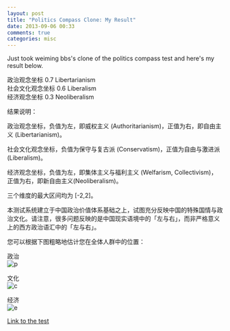 ```yaml
---
layout: post
title: "Politics Compass Clone: My Result"
date: 2013-09-06 00:33
comments: true
categories: misc
---
```


Just took weiming bbs's clone of the politics compass test and here's my result below.

政治观念坐标     0.7  Libertarianism  
社会文化观念坐标 0.6  Liberalism  
经济观念坐标     0.3  Neoliberalism  

结果说明：
<!-- more -->

政治观念坐标，负值为左，即威权主义 (Authoritarianism)，正值为右，即自由主义 (Libertarianism)。

社会文化观念坐标，负值为保守与复古派 (Conservatism)，正值为自由与激进派 (Liberalism)。

经济观念坐标，负值为左，即集体主义与福利主义 (Welfarism, Collectivism)，正值为右，即新自由主义(Neoliberalism)。

三个维度的最大区间均为 [-2,2]。

本测试系统建立于中国政治价值体系基础之上，试图充分反映中国的特殊国情与政治文化。请注意，很多问题反映的是中国现实语境中的「左与右」，而非严格意义上的西方政治语汇中的「左与右」。

您可以根据下图粗略地估计您在全体人群中的位置：

政治  
![p](http://zuobiao.me/files/p.png)

文化  
![c](http://zuobiao.me/files/c.png)

经济  
![e](http://zuobiao.me/files/e.png)

[Link to the test](http://zuobiao.me/)

